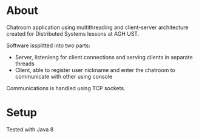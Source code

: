 # About
Chatroom application using multithreading and client-server architecture created for Distributed Systems lessons at AGH UST.

Software issplitted into two parts:
- Server, listenieng for client connections and serving clients in separate threads
- Client, able to register user nickname and enter the chatroom to communicate with other using console

Communications is handled using TCP sockets.

# Setup
Tested with Java 8
